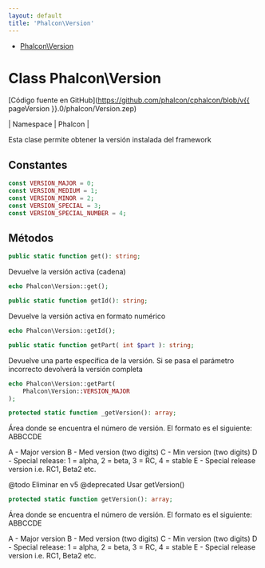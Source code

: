 ```yaml
---
layout: default
title: 'Phalcon\Version'
---
```


* [Phalcon\Version](#version)

<h1 id="version">Class Phalcon\Version</h1>

[Código fuente en GitHub](https://github.com/phalcon/cphalcon/blob/v{{ pageVersion }}.0/phalcon/Version.zep)

| Namespace | Phalcon |

Esta clase permite obtener la versión instalada del framework


## Constantes
```php
const VERSION_MAJOR = 0;
const VERSION_MEDIUM = 1;
const VERSION_MINOR = 2;
const VERSION_SPECIAL = 3;
const VERSION_SPECIAL_NUMBER = 4;
```

## Métodos

```php
public static function get(): string;
```
Devuelve la versión activa (cadena)

```php
echo Phalcon\Version::get();
```


```php
public static function getId(): string;
```
Devuelve la versión activa en formato numérico

```php
echo Phalcon\Version::getId();
```


```php
public static function getPart( int $part ): string;
```
Devuelve una parte específica de la versión. Si se pasa el parámetro incorrecto devolverá la versión completa

```php
echo Phalcon\Version::getPart(
    Phalcon\Version::VERSION_MAJOR
);
```


```php
protected static function _getVersion(): array;
```
Área donde se encuentra el número de versión. El formato es el siguiente: ABBCCDE

A - Major version B - Med version (two digits) C - Min version (two digits) D - Special release: 1 = alpha, 2 = beta, 3 = RC, 4 = stable E - Special release version i.e. RC1, Beta2 etc.

@todo Eliminar en v5 @deprecated Usar getVersion()


```php
protected static function getVersion(): array;
```
Área donde se encuentra el número de versión. El formato es el siguiente: ABBCCDE

A - Major version B - Med version (two digits) C - Min version (two digits) D - Special release: 1 = alpha, 2 = beta, 3 = RC, 4 = stable E - Special release version i.e. RC1, Beta2 etc.
